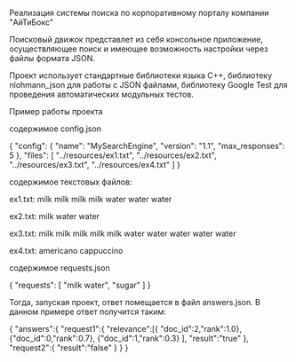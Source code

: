 Реализация системы поиска по корпоративному порталу компании "AйТиБокс"

Поисковый движок представлет из себя консольное приложение, осуществляющее поиск и имеющее возможность настройки через файлы формата JSON.

Проект использует стандартные библиотеки языка C++, библиотеку nlohmann_json для работы с JSON файлами, библиотеку Google Test для проведения автоматических модульных тестов.


Пример работы проекта

содержимое config.json

{
  "config": {
		"name": "MySearchEngine",
    "version": "1.1",
    "max_responses": 5
  },
  "files": [
    "../resources/ex1.txt",
    "../resources/ex2.txt",
    "../resources/ex3.txt",
    "../resources/ex4.txt"
  ]
}

содержимое текстовых файлов:

ex1.txt: milk milk milk milk water water water

ex2.txt: milk water water

ex3.txt: milk milk milk milk milk water water water water water

ex4.txt: americano cappuccino


содержимое requests.json

{
  "requests": [
    "milk water",
    "sugar"
  ]
}

Тогда, запуская проект, ответ помещается в файл answers.json. В данном примере ответ получится таким:

{
  "answers":{
    "request1":{
      "relevance":[{
        "doc_id":2,"rank":1.0},
        {"doc_id":0,"rank":0.7},
        {"doc_id":1,"rank":0.3}
      ],
      "result":"true"
    },
    "request2":{
      "result":"false"
    }
  }
}
